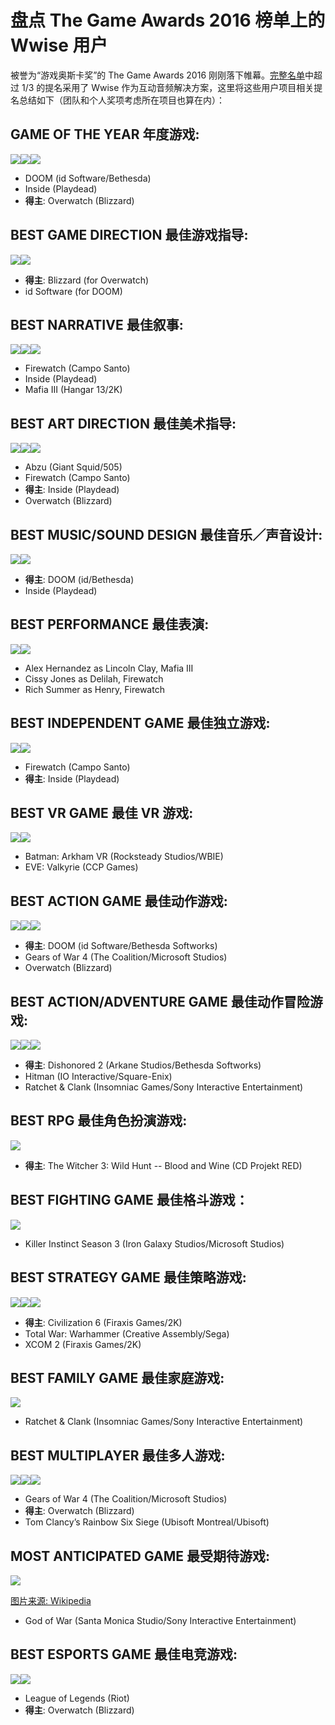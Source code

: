 # 盘点 The Game Awards 2016 榜单上的 Wwise 用户

被誉为“游戏奥斯卡奖”的 The Game Awards 2016 刚刚落下帷幕。[完整名单](http://thegameawards.com/nominees/)中超过 1/3 的提名采用了 Wwise 作为互动音频解决方案，这里将这些用户项目相关提名总结如下（团队和个人奖项考虑所在项目也算在内）：

## GAME OF THE YEAR 年度游戏:

![](https://github.com/akchina/learnwwisecn/blob/master/Wwise-TGA2016/images/wwise-doom.jpeg?raw=true)![](https://github.com/akchina/learnwwisecn/blob/master/Wwise-TGA2016/images/wwise-inside.jpeg?raw=true)![](https://github.com/akchina/learnwwisecn/blob/master/Wwise-TGA2016/images/wwise-overwatch.jpeg?raw=true)

- DOOM (id Software/Bethesda)
- Inside (Playdead)
- **得主**: Overwatch (Blizzard)


## BEST GAME DIRECTION 最佳游戏指导:

![](https://github.com/akchina/learnwwisecn/blob/master/Wwise-TGA2016/images/wwise-overwatch.jpeg?raw=true)![](https://github.com/akchina/learnwwisecn/blob/master/Wwise-TGA2016/images/wwise-doom.jpeg?raw=true)

- **得主**: Blizzard (for Overwatch)
- id Software (for DOOM)

## BEST NARRATIVE 最佳叙事:

![](https://github.com/akchina/learnwwisecn/blob/master/Wwise-TGA2016/images/wwise-firewatch.jpeg?raw=true)![](https://github.com/akchina/learnwwisecn/blob/master/Wwise-TGA2016/images/wwise-inside.jpeg?raw=true)![](https://github.com/akchina/learnwwisecn/blob/master/Wwise-TGA2016/images/wwise-mafia3.jpeg?raw=true)

- Firewatch (Campo Santo)
- Inside (Playdead)
- Mafia III (Hangar 13/2K)


## BEST ART DIRECTION 最佳美术指导:

![](https://github.com/akchina/learnwwisecn/blob/master/Wwise-TGA2016/images/wwise-abzu.jpeg?raw=true)![](https://github.com/akchina/learnwwisecn/blob/master/Wwise-TGA2016/images/wwise-inside.jpeg?raw=true)![](https://github.com/akchina/learnwwisecn/blob/master/Wwise-TGA2016/images/wwise-overwatch.jpeg?raw=true)

- Abzu (Giant Squid/505)
- Firewatch (Campo Santo)
- **得主**: Inside (Playdead)
- Overwatch (Blizzard)


## BEST MUSIC/SOUND DESIGN 最佳音乐／声音设计:

![](https://github.com/akchina/learnwwisecn/blob/master/Wwise-TGA2016/images/wwise-doom.jpeg?raw=true)![](https://github.com/akchina/learnwwisecn/blob/master/Wwise-TGA2016/images/wwise-inside.jpeg?raw=true)

- **得主**: DOOM (id/Bethesda)
- Inside (Playdead)


## BEST PERFORMANCE 最佳表演:

![](https://github.com/akchina/learnwwisecn/blob/master/Wwise-TGA2016/images/wwise-mafia3.jpeg?raw=true)![](https://github.com/akchina/learnwwisecn/blob/master/Wwise-TGA2016/images/wwise-firewatch.jpeg?raw=true)

- Alex Hernandez as Lincoln Clay, Mafia III
- Cissy Jones as Delilah, Firewatch
- Rich Summer as Henry, Firewatch


## BEST INDEPENDENT GAME 最佳独立游戏:

![](https://github.com/akchina/learnwwisecn/blob/master/Wwise-TGA2016/images/wwise-firewatch.jpeg?raw=true)![](https://github.com/akchina/learnwwisecn/blob/master/Wwise-TGA2016/images/wwise-inside.jpeg?raw=true)

- Firewatch (Campo Santo)
- **得主**: Inside (Playdead)


## BEST VR GAME 最佳 VR 游戏:

![](https://github.com/akchina/learnwwisecn/blob/master/Wwise-TGA2016/images/wwise-batmanvr.jpeg?raw=true)![](https://github.com/akchina/learnwwisecn/blob/master/Wwise-TGA2016/images/wwise-eve-valkyrie.jpeg?raw=true)

- Batman: Arkham VR (Rocksteady Studios/WBIE)
- EVE: Valkyrie (CCP Games)


## BEST ACTION GAME 最佳动作游戏:

![](https://github.com/akchina/learnwwisecn/blob/master/Wwise-TGA2016/images/wwise-doom.jpeg?raw=true)![](https://github.com/akchina/learnwwisecn/blob/master/Wwise-TGA2016/images/wwise-gearsofwar4.jpeg?raw=true)![](https://github.com/akchina/learnwwisecn/blob/master/Wwise-TGA2016/images/wwise-overwatch.jpeg?raw=true)

- **得主**: DOOM (id Software/Bethesda Softworks)
- Gears of War 4 (The Coalition/Microsoft Studios)
- Overwatch (Blizzard)


## BEST ACTION/ADVENTURE GAME 最佳动作冒险游戏:

![](https://github.com/akchina/learnwwisecn/blob/master/Wwise-TGA2016/images/wwise-dishonored2.jpeg?raw=true)![](https://github.com/akchina/learnwwisecn/blob/master/Wwise-TGA2016/images/wwise-hitman2016.jpg?raw=true)![](https://github.com/akchina/learnwwisecn/blob/master/Wwise-TGA2016/images/wwise-ratchet+clank.jpeg?raw=true)

- **得主**: Dishonored 2 (Arkane Studios/Bethesda Softworks)
- Hitman (IO Interactive/Square-Enix)
- Ratchet & Clank (Insomniac Games/Sony Interactive Entertainment)


## BEST RPG 最佳角色扮演游戏:

![](https://github.com/akchina/learnwwisecn/blob/master/Wwise-TGA2016/images/wwise-witcher-Blood_and_wine_art.jpg?raw=true)

- **得主**: The Witcher 3: Wild Hunt -- Blood and Wine (CD Projekt RED)


## BEST FIGHTING GAME 最佳格斗游戏：

![](https://github.com/akchina/learnwwisecn/blob/master/Wwise-TGA2016/images/wwise-killerinstincts3.jpeg?raw=true)

- Killer Instinct Season 3 (Iron Galaxy Studios/Microsoft Studios)


## BEST STRATEGY GAME 最佳策略游戏:

![](https://github.com/akchina/learnwwisecn/blob/master/Wwise-TGA2016/images/wwise-civilization6.jpeg?raw=true)![](https://github.com/akchina/learnwwisecn/blob/master/Wwise-TGA2016/images/wwise-totalwar-warhammer.jpeg?raw=true)![](https://github.com/akchina/learnwwisecn/blob/master/Wwise-TGA2016/images/wwise-xcom2.jpeg?raw=true)

- **得主**: Civilization 6 (Firaxis Games/2K)
- Total War: Warhammer (Creative Assembly/Sega)
- XCOM 2 (Firaxis Games/2K)


## BEST FAMILY GAME 最佳家庭游戏:

![](https://github.com/akchina/learnwwisecn/blob/master/Wwise-TGA2016/images/wwise-ratchet+clank.jpeg?raw=true)

- Ratchet & Clank (Insomniac Games/Sony Interactive Entertainment)


## BEST MULTIPLAYER 最佳多人游戏:

![](https://github.com/akchina/learnwwisecn/blob/master/Wwise-TGA2016/images/wwise-gearsofwar4.jpeg?raw=true)![](https://github.com/akchina/learnwwisecn/blob/master/Wwise-TGA2016/images/wwise-overwatch.jpeg?raw=true)![](https://github.com/akchina/learnwwisecn/blob/master/Wwise-TGA2016/images/wwise-rainbow6siege.jpeg?raw=true)

- Gears of War 4 (The Coalition/Microsoft Studios)
- **得主**: Overwatch (Blizzard)
- Tom Clancy’s Rainbow Six Siege (Ubisoft Montreal/Ubisoft)


## MOST ANTICIPATED GAME 最受期待游戏:

![](https://github.com/akchina/learnwwisecn/blob/master/Wwise-TGA2016/images/wwise-God_of_War_PS4.jpg?raw=true)

[图片来源: Wikipedia](https://en.wikipedia.org/wiki/God_of_War_(upcoming_video_game))

- God of War (Santa Monica Studio/Sony Interactive Entertainment)


## BEST ESPORTS GAME 最佳电竞游戏:

![](https://github.com/akchina/learnwwisecn/blob/master/Wwise-TGA2016/images/wwise-lol.jpeg?raw=true)![](https://github.com/akchina/learnwwisecn/blob/master/Wwise-TGA2016/images/wwise-overwatch.jpeg?raw=true)

- League of Legends (Riot)
- **得主**: Overwatch (Blizzard)



